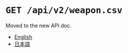 `GET /api/v2/weapon.csv`
========================

Moved to the new API doc.

- [English](https://apidoc.stat.ink/v2.en.html#operation/getWeaponCsv)
- [日本語](https://apidoc.stat.ink/v2.ja.html#operation/getWeaponCsv)

